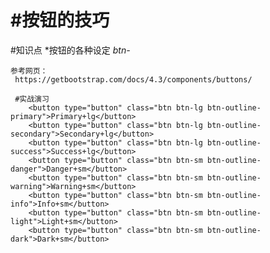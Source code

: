 #按钮的技巧
=====================

#知识点
    *按钮的各种设定
    *btn-*

    参考网页：
     https://getbootstrap.com/docs/4.3/components/buttons/

     #实战演习
        <button type="button" class="btn btn-lg btn-outline-primary">Primary+lg</button>
        <button type="button" class="btn btn-lg btn-outline-secondary">Secondary+lg</button>
        <button type="button" class="btn btn-lg btn-outline-success">Success+lg</button>
        <button type="button" class="btn btn-sm btn-outline-danger">Danger+sm</button>
        <button type="button" class="btn btn-sm btn-outline-warning">Warning+sm</button>
        <button type="button" class="btn btn-sm btn-outline-info">Info+sm</button>
        <button type="button" class="btn btn-sm btn-outline-light">Light+sm</button>
        <button type="button" class="btn btn-sm btn-outline-dark">Dark+sm</button>

